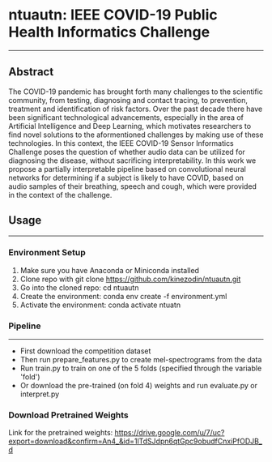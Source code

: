# ntuautn: IEEE COVID-19 Public Health Informatics Challenge
---

## Abstract

The COVID-19 pandemic has brought forth many challenges to the scientific community, from testing, diagnosing and contact tracing, to prevention, treatment and identification of risk factors. Over the past decade there have been significant technological advancements, especially in the area of Artificial Intelligence and Deep Learning, which motivates researchers to find novel solutions to the aformentioned challenges by making use of these technologies. In this context, the IEEE COVID-19 Sensor Informatics Challenge poses the question of whether audio data can be utilized for diagnosing the disease, without sacrificing interpretability. In this work we propose a partially interpretable pipeline based on convolutional neural networks for determining if a subject is likely to have COVID, based on audio samples of their breathing, speech and cough, which were provided in the context of the challenge. 


## Usage 
---
### Environment Setup

1. Make sure you have Anaconda or Miniconda installed
2. Clone repo with git clone https://github.com/kinezodin/ntuautn.git
3. Go into the cloned repo: cd ntuautn
4. Create the environment: conda env create -f environment.yml
5. Activate the environment: conda activate ntuatn

### Pipeline
---
- First download the competition dataset
- Then run prepare_features.py to create mel-spectrograms from the data
- Run train.py to train on one of the 5 folds (specified through the variable 'fold')
- Or download the pre-trained (on fold 4) weights and run evaluate.py or interpret.py


### Download Pretrained Weights

Link for the pretrained weights: https://drive.google.com/u/7/uc?export=download&confirm=An4_&id=1lTdSJdpn6qtGpc9obudfCnxiPfODJB_d



